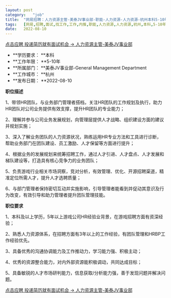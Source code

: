 ```yaml
---
layout:	post
category:	"job"
title:	"网易招聘：人力资源主管-美泰JV事业部-职能-人力资源-人力资源-杭州本科5-10年"
tags:	[网易,招聘,面试,找工作,工作,内推,职能,人力资源,人力资源,杭州,本科,5-10年]
date:	2022-08-10
---
```


[点击应聘 投递简历就有面试机会 ->  人力资源主管-美泰JV事业部](http://mobile.bole.netease.com/bole/boleDetail?id=34633&employeeId=346f03c3cda5f04c&key=all)



- **学历要求： **本科
- **工作年限： **5-10年
- **所属部门： **美泰JV事业部-General Management Department
- **工作城市： **杭州
- **发布日期： **2022-08-10



**职位描述**

1、带领HR团队，与业务部门管理者搭档，关注HR团队的工作规划及执行，助力HR团队对公司业务提供有效支撑，提升HR团队的专业能力； 

2、理解并参与公司业务发展规划，向管理层提供人才战略、组织建设方面的建议并规划实施；

3、深入了解业务团队的人力资源状况，熟练运用HR专业方法和工具进行诊断，帮助业务部门在团队建设、员工激励、人才保留等方面进行提升；

4、根据业务的发展规划来统筹招聘工作，通过人才引进、人才盘点、人才发展和梯队建设等，打造具有核心竞争力的业务团队；

5、负责游戏行业相关市场洞察，竞对分析，有效管理、优化、开源招聘渠道，精准定位所需人才，提升人才选聘质量；

6、与部门管理者保持密切互动并实施影响，引导管理者能看到并促动其意识及行为改变，有效引导和助力管理者提升团队管理技能。



**职位要求**

1、本科及以上学历，5年以上游戏公司HR经验业背景，在游戏招聘方面有资深经验；

2、熟悉人力资源体系，在招聘方面有3年以上的工作经验，有团队管理和HRBP工作经验优先。

3、具备优秀的沟通协调能力及工作推动力，学习能力强、积极主动；

4、优秀的资源整合能力，对内外部资源能积极调动，共同达成目标；

5、具备敏锐的人才市场研判能力，信息获取/分析能力强，善于发现问题并解决问题。



[点击应聘 投递简历就有面试机会 ->  人力资源主管-美泰JV事业部](http://mobile.bole.netease.com/bole/boleDetail?id=34633&employeeId=346f03c3cda5f04c&key=all)